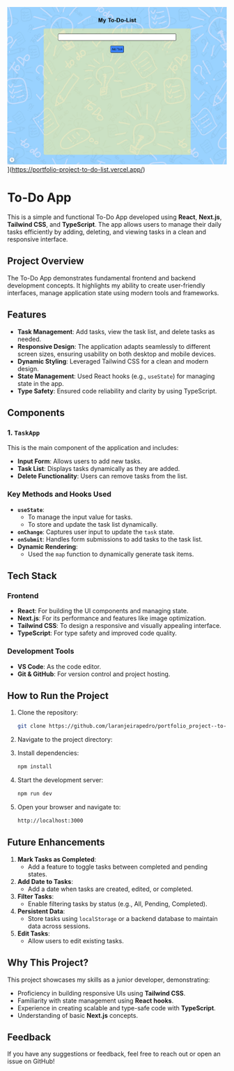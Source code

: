 ![App screenshot](./src/app/public/to-do-list-thumbnail.webp)](https://portfolio-project-to-do-list.vercel.app/)
# To-Do App

This is a simple and functional To-Do App developed using **React**, **Next.js**, **Tailwind CSS**, and **TypeScript**. The app allows users to manage their daily tasks efficiently by adding, deleting, and viewing tasks in a clean and responsive interface.

## Project Overview

The To-Do App demonstrates fundamental frontend and backend development concepts. It highlights my ability to create user-friendly interfaces, manage application state using modern tools and frameworks.

## Features

- **Task Management**: Add tasks, view the task list, and delete tasks as needed.
- **Responsive Design**: The application adapts seamlessly to different screen sizes, ensuring usability on both desktop and mobile devices.
- **Dynamic Styling**: Leveraged Tailwind CSS for a clean and modern design.
- **State Management**: Used React hooks (e.g., `useState`) for managing state in the app.
- **Type Safety**: Ensured code reliability and clarity by using TypeScript.

## Components

### 1. `TaskApp`
This is the main component of the application and includes:
- **Input Form**: Allows users to add new tasks.
- **Task List**: Displays tasks dynamically as they are added.
- **Delete Functionality**: Users can remove tasks from the list.

### Key Methods and Hooks Used
- **`useState`**:
  - To manage the input value for tasks.
  - To store and update the task list dynamically.
- **`onChange`**: Captures user input to update the `task` state.
- **`onSubmit`**: Handles form submissions to add tasks to the task list.
- **Dynamic Rendering**:
  - Used the `map` function to dynamically generate task items.

## Tech Stack

### Frontend
- **React**: For building the UI components and managing state.
- **Next.js**: For its performance and features like image optimization.
- **Tailwind CSS**: To design a responsive and visually appealing interface.
- **TypeScript**: For type safety and improved code quality.

### Development Tools
- **VS Code**: As the code editor.
- **Git & GitHub**: For version control and project hosting.

## How to Run the Project

1. Clone the repository:
   ```bash
   git clone https://github.com/laranjeirapedro/portfolio_project--to-do-list.git
   ```

2. Navigate to the project directory:

3. Install dependencies:
   ```bash
   npm install
   ```

4. Start the development server:
   ```bash
   npm run dev
   ```

5. Open your browser and navigate to:
   ```bash
   http://localhost:3000
   ```

## Future Enhancements

1. **Mark Tasks as Completed**:
   - Add a feature to toggle tasks between completed and pending states.
2. **Add Date to Tasks**:
   - Add a date when tasks are created, edited, or completed.
3. **Filter Tasks**:
   - Enable filtering tasks by status (e.g., All, Pending, Completed).
4. **Persistent Data**:
   - Store tasks using `localStorage` or a backend database to maintain data across sessions.
5. **Edit Tasks**:
   - Allow users to edit existing tasks.

## Why This Project?
This project showcases my skills as a junior developer, demonstrating:
- Proficiency in building responsive UIs using **Tailwind CSS**.
- Familiarity with state management using **React hooks**.
- Experience in creating scalable and type-safe code with **TypeScript**.
- Understanding of basic **Next.js** concepts.

## Feedback
If you have any suggestions or feedback, feel free to reach out or open an issue on GitHub!
